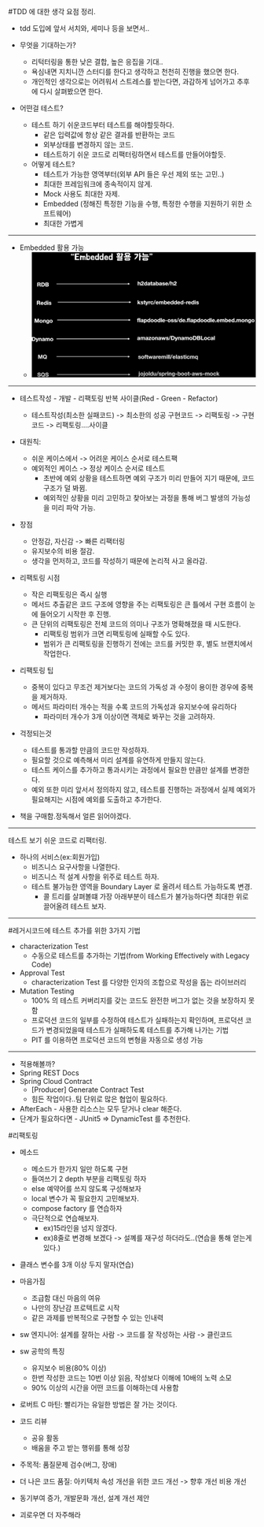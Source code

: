 #TDD 에 대한 생각 요점 정리.
- tdd 도입에 앞서 서치와, 세미나 등을 보면서..

- 무엇을 기대하는가?
  - 리턱터링을 통한 낮은 결합, 높은 응집을 기대..
  - 욕심내면 지치니깐 스터디를 한다고 생각하고 천천히 진행을 했으면 한다.
  - 개인적인 생각으로는 어려워서 스트레스를 받는다면, 과감하게 넘어가고 추후에 다시 살펴봤으면 한다.
- 어떤걸 테스트?
  - 테스트 하기 쉬운코드부터 테스트를 해야할듯하다.
    - 같은 입력값에 항상 같은 결과를 반환하는 코드
    - 외부상태를 변경하지 않는 코드.
    - 테스트하기 쉬운 코드로 리팩터링하면서 테스트를 만들어야할듯.
  - 어떻게 테스트?
    - 테스트가 가능한 영역부터(외부 API 들은 우선 제외 또는 고민..)
    - 최대한 프레임워크에 종속적이지 않게.
    - Mock 사용도 최대한 자제.
    - Embedded (정해진 특정한 기능을 수행, 특정한 수행을 지원하기 위한 소프트웨어)
    - 최대한 가볍게
---





- Embedded 활용 가능
  - ![img.png](img.png)

  
---

- 테스트작성 - 개발 - 리팩토링 반복 사이클(Red - Green - Refactor)
  - 테스트작성(최소한 실패코드) -> 최소한의 성공 구현코드 -> 리팩토링 -> 구현코드 -> 리팩토링....사이클
- 대원칙:
  - 쉬운 케이스에서 -> 어려운 케이스 순서로 테스트팩
  - 예외적인 케이스 -> 정상 케이스 순서로 테스트
    - 초반에 예외 상황을 테스트하면 예외 구조가 미리 만들어 지기 때문에, 코드 구조가 덜 봐뀜.
    - 예외적인 상황을 미리 고민하고 찾아보는 과정을 통해 버그 발생의 가능성을 미리 파악 가능.
- 장점
  - 안정감, 자신감 -> 빠른 리팩터링
  - 유지보수의 비용 절감.
  - 생각을 먼저하고, 코드를 작성하기 때문에 논리적 사고 올라감.
- 리팩토링 시점
  - 작은 리팩토링은 즉시 실행
  - 메서드 추출같은 코드 구조에 영향을 주는 리팩토링은 큰 틀에서 구현 흐름이 눈에 들어오기 시작한 후 진행.
  - 큰 단위의 리팩토링은 전체 코드의 의미나 구조가 명확해졌을 때 시도한다.
    - 리팩토링 범위가 크면 리팩토링에 실패할 수도 있다.
    - 범위가 큰 리팩토링을 진행하기 전에는 코드를 커밋한 후, 별도 브랜치에서 작업한다.
- 리팩토링 팁
  - 중복이 있다고 무조건 제거보다는 코드의 가독성 과 수정이 용이한 경우에 중복을 제거하자.
  - 메서드 파라미터 개수는 적을 수록 코드의 가독성과 유지보수에 유리하다
    - 파라미터 개수가 3개 이상이면 객체로 봐꾸는 것을 고려하자.
- 걱정되는것
  - 테스트를 통과할 만큼의 코드만 작성하자.
  - 필요할 것으로 예측해서 미리 설계를 유연하게 만들지 않는다.
  - 테스트 케이스를 추가하고 통과시키는 과정에서 필요한 만큼만 설계를 변경한다.
  - 예외 또한 미리 앞서서 정의하지 않고, 테스트를 진행하는 과정에서 실제 예외가 필요해지는 시점에 예외를 도출하고 추가한다.

- 책을 구매함.정독해서 얼른 읽어야겠다.

---
테스트 보기 쉬운 코드로 리팩터링.

- 하나의 서비스(ex:회원가입)
  - 비즈니스 요구사항을 나열한다.
  - 비즈니스 적 설계 사항을 위주로 테스트 하자.
  - 테스트 불가능한 영역을 Boundary Layer 로 올려서 테스트 가능하도록 변경.
    - 콜 트리를 살펴볼떄 가장 아래부분이 테스트가 불가능하다면 최대한 위로 끌어올려 테스트 보자.
---

#레거시코드에 테스트 추가를 위한 3가지 기법

- characterization Test
  - 수동으로 테스트를 추가하는 기법(from Working Effectively with Legacy Code)
- Approval Test
  - characterization Test 를 다양한 인자의 조합으로 작성을 돕는 라이브러리
- Mutation Testing
  - 100% 의 테스트 커버리지를 갖는 코드도 완전한 버그가 없는 것을 보장하지 못함
  - 프로덕션 코드의 일부를 수정하여 테스트가 실패하는지 확인하며, 프로덕션 코드가 변경되었을때 테스트가 실패하도록 테스트를 추가해 나가는 기법
  - PIT 를 이용하면 프로덕션 코드의 변형을 자동으로 생성 가능


---
- 적용해볼까?
- Spring REST Docs
- Spring Cloud Contract
  - [Producer] Generate Contract Test
  - 힘든 작업이다..팀 단위로 많은 협업이 필요하다.
- AfterEach - 사용한 리소스는 모두 닫거나 clear 해준다.
- 단계가 필요하다면 - JUnit5 => DynamicTest 를 추천한다.

#리팩토링
- 메소드
  - 메소드가 한가지 일만 하도록 구현
  - 들여쓰기 2 depth 부분을 리팩토링 하자
  - else 예약어를 쓰지 않도록 구성해보자
  - local 변수가 꼭 필요한지 고민해보자.
  - compose factory 를 연습하자
  - 극단적으로 연습해보자.
    - ex)15라인을 넘지 않겠다.
    - ex)8줄로 변경해 보겠다 -> 설꼐를 재구성 하더라도..(연습을 통해 얻는게 있다.)
- 클래스 변수를 3개 이상 두지 말자(연습)
- 마음가짐
  - 조급함 대신 마음의 여유
  - 나만의 장난감 프로텍트로 시작
  - 같은 과제를 반복적으로 구현할 수 있는 인내력

- sw 엔지니어: 설계를 잘하는 사람 -> 코드를 잘 작성하는 사람 -> 클린코드
- sw 공학의 특징
  - 유지보수 비용(80% 이상)
  - 한번 작성한 코드는 10번 이상 읽음, 작성보다 이해에 10배의 노력 소모
  - 90% 이상의 시간을 어떤 코드를 이해하는데 사용함
- 로버트 C 마틴: 빨리가는 유일한 방법은 잘 가는 것이다.

- 코드 리뷰
  - 공유 활동
  - 배움을 주고 받는 행위를 통해 성장
- 주목적: 품질문제 검수(버그, 장애)
- 더 나은 코드 품질: 아키텍처 속성 개선을 위한 코드 개선 -> 향후 개선 비용 개선
- 동기부여 증가, 개발문화 개선, 설계 개선 제안
- 괴로우면 더 자주해라